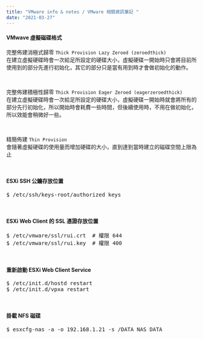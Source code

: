 ```yaml
---
title: "VMware info & notes / VMware 相關資訊筆記 "
date: "2021-03-27"
---
```


#### VMwave 虛擬磁碟格式

完整佈建消極式歸零 `Thick Provision Lazy Zeroed (zeroedthick)`  
在建立虛擬硬碟時會一次給足所設定的硬碟大小，虛擬硬碟一開始時只會將目前所使用到的部分先進行初始化，其它的部分只是當有用到時才會做初始化的動作。  

</br>

完整佈建積極性歸零 `Thick Provision Eager Zeroed (eagerzeroedthick)`  
在建立虛擬硬碟時會一次給足所設定的硬碟大小，虛擬硬碟一開始時就會將所有的部分先行初始化，所以開始時會耗費一些時間，但後續使用時，不用在做初始化，所以效能會稍微好一些。  

</br>

精簡佈建 `Thin Provision`  
會隨著虛擬硬碟的使用量而增加硬碟的大小，直到達到當時建立的磁碟空間上限為止  

</br>

#### ESXi SSH 公鑰存放位置

<pre class="shell">
<span class="shell-prompt">$</span> <kbd>/etc/ssh/keys-root/authorized_keys</kbd>
</pre>

</br>

#### ESXi Web Client 的 SSL 憑證存放位置

<pre class="shell">
<span class="shell-prompt">$</span> <kbd>/etc/vmware/ssl/rui.crt</kbd>  # 權限 644
<span class="shell-prompt">$</span> <kbd>/etc/vmware/ssl/rui.key </kbd> # 權限 400
</pre>

</br>


#### 重新啟動 ESXi Web Client Service

<pre class="shell">
<span class="shell-prompt">$</span> <kbd>/etc/init.d/hostd restart</kbd>
<span class="shell-prompt">$</span> <kbd>/etc/init.d/vpxa restart</kbd>
</pre>

</br>

#### 掛載 NFS 磁碟

<pre class="shell">
<span class="shell-prompt">$</span> <kbd>esxcfg-nas -a -o 192.168.1.21 -s /DATA NAS_DATA</kbd>
</pre>



